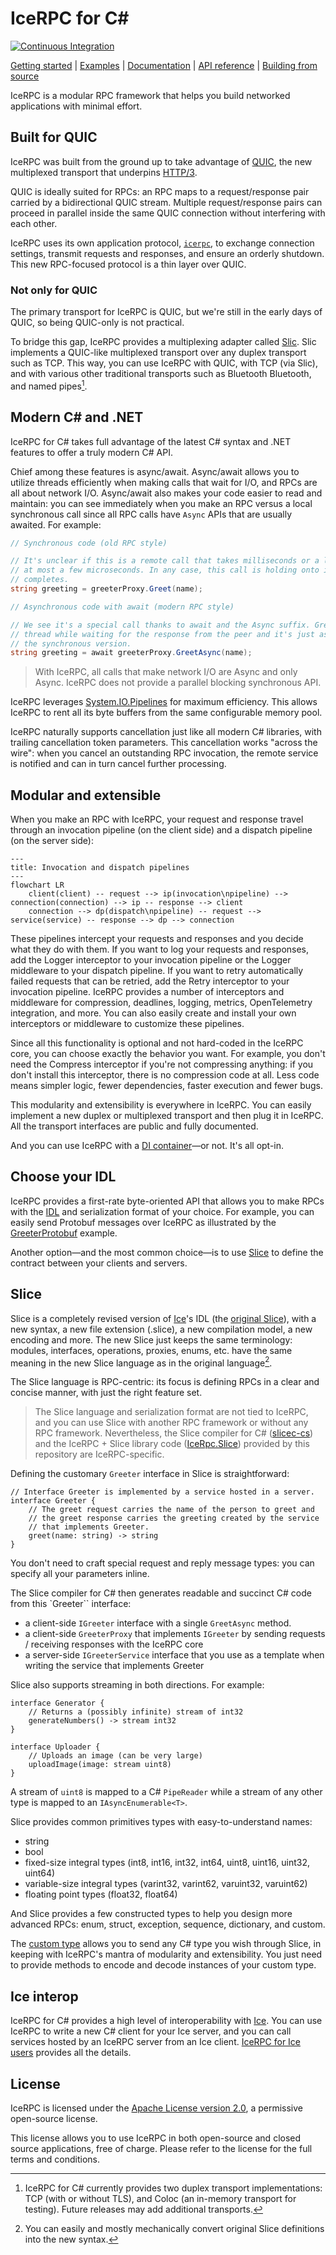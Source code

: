 # IceRPC for C#

[![Continuous Integration][ci-badge]][ci-home]

[Getting started][getting-started] | [Examples][examples] | [Documentation][docs] | [API reference][api] | [Building from source][building]

IceRPC is a modular RPC framework that helps you build networked applications with minimal effort.

## Built for QUIC

IceRPC was built from the ground up to take advantage of [QUIC][quic], the new multiplexed transport that underpins
[HTTP/3][http3].

QUIC is ideally suited for RPCs: an RPC maps to a request/response pair carried by a bidirectional QUIC stream.
Multiple request/response pairs can proceed in parallel inside the same QUIC connection without interfering with each
other.

IceRPC uses its own application protocol, [`icerpc`][icerpc-protocol], to exchange connection settings, transmit
requests and responses, and ensure an orderly shutdown. This new RPC-focused protocol is a thin layer over QUIC.

### Not only for QUIC

The primary transport for IceRPC is QUIC, but we're still in the early days of QUIC, so being QUIC-only is not
practical.

To bridge this gap, IceRPC provides a multiplexing adapter called [Slic][slic]. Slic implements a QUIC-like multiplexed
transport over any duplex transport such as TCP. This way, you can use IceRPC with QUIC, with TCP (via Slic), and with
various other traditional transports such as Bluetooth Bluetooth, and named pipes[^1].

## Modern C# and .NET

IceRPC for C# takes full advantage of the latest C# syntax and .NET features to offer a truly modern C# API.

Chief among these features is async/await. Async/await allows you to utilize threads efficiently when making calls that
wait for I/O, and RPCs are all about network I/O. Async/await also makes your code easier to read and maintain: you can
see immediately when you make an RPC versus a local synchronous call since all RPC calls have `Async` APIs that are
usually awaited. For example:

```csharp
// Synchronous code (old RPC style)

// It's unclear if this is a remote call that takes milliseconds or a local call that takes
// at most a few microseconds. In any case, this call is holding onto its thread until it
// completes.
string greeting = greeterProxy.Greet(name);
```

```csharp
// Asynchronous code with await (modern RPC style)

// We see it's a special call thanks to await and the Async suffix. GreetAsync releases the
// thread while waiting for the response from the peer and it's just as easy to write as
// the synchronous version.
string greeting = await greeterProxy.GreetAsync(name);
```

> With IceRPC, all calls that make network I/O are Async and only Async. IceRPC does not provide a parallel blocking
> synchronous API.

IceRPC leverages [System.IO.Pipelines][pipelines] for maximum efficiency. This allows IceRPC to rent all its byte
buffers from the same configurable memory pool.

IceRPC naturally supports cancellation just like all modern C# libraries, with trailing cancellation token parameters.
This cancellation works "across the wire": when you cancel an outstanding RPC invocation, the remote service is notified
and can in turn cancel further processing.

## Modular and extensible

When you make an RPC with IceRPC, your request and response travel through an invocation pipeline (on the client side)
and a dispatch pipeline (on the server side):

```mermaid
---
title: Invocation and dispatch pipelines
---
flowchart LR
    client(client) -- request --> ip(invocation\npipeline) --> connection(connection) --> ip -- response --> client
    connection --> dp(dispatch\npipeline) -- request --> service(service) -- response --> dp --> connection
```

These pipelines intercept your requests and responses and you decide what they do with them. If you want to log
your requests and responses, add the Logger interceptor to your invocation pipeline or the Logger middleware to
your dispatch pipeline. If you want to retry automatically failed requests that can be retried, add the Retry
interceptor to your invocation pipeline. IceRPC provides a number of interceptors and middleware for compression,
deadlines, logging, metrics, OpenTelemetry integration, and more. You can also easily create and install your own
interceptors or middleware to customize these pipelines.

Since all this functionality is optional and not hard-coded in the IceRPC core, you can choose exactly the behavior you
want. For example, you don't need the Compress interceptor if you're not compressing anything: if you don't install this
interceptor, there is no compression code at all. Less code means simpler logic, fewer dependencies, faster execution
and fewer bugs.

This modularity and extensibility is everywhere in IceRPC. You can easily implement a new duplex or multiplexed
transport and then plug it in IceRPC. All the transport interfaces are public and fully documented.

And you can use IceRPC with a [DI container][icerpc-with-di]—or not. It's all opt-in.

## Choose your IDL

IceRPC provides a first-rate byte-oriented API that allows you to make RPCs with the [IDL][idl] and serialization format
of your choice. For example, you can easily send Protobuf messages over IceRPC as illustrated by the
[GreeterProtobuf][protobuf] example.

Another option—and the most common choice—is to use [Slice][slice] to define the contract between your clients and
servers.

## Slice

Slice is a completely revised version of [Ice][zeroc-ice]'s IDL (the [original Slice][ice-slice]), with a new syntax, a
new file extension (.slice), a new compilation model, a new encoding and more. The new Slice just keeps the same
terminology: modules, interfaces, operations, proxies, enums, etc. have the same meaning in the new Slice language as in
the original language[^2].

The Slice language is RPC-centric: its focus is defining RPCs in a clear and concise manner, with just the right feature
set.

> The Slice language and serialization format are not tied to IceRPC, and you can use Slice with another RPC framework
> or without any RPC framework. Nevertheless, the Slice compiler for C# ([slicec-cs][slicec-cs]) and the IceRPC + Slice
> library code ([IceRpc.Slice][icerpc-slice]) provided by this repository are IceRPC-specific.

Defining the customary `Greeter` interface in Slice is straightforward:

```slice
// Interface Greeter is implemented by a service hosted in a server.
interface Greeter {
    // The greet request carries the name of the person to greet and
    // the greet response carries the greeting created by the service
    // that implements Greeter.
    greet(name: string) -> string
}
```

You don't need to craft special request and reply message types: you can specify all your parameters inline.

The Slice compiler for C# then generates readable and succinct C# code from this `Greeter`` interface:
 - a client-side `IGreeter` interface with a single `GreetAsync` method.
 - a client-side `GreeterProxy` that implements `IGreeter` by sending requests / receiving responses with the IceRPC
core
 - a server-side `IGreeterService` interface that you use as a template when writing the service that implements Greeter

Slice also supports streaming in both directions. For example:

```slice
interface Generator {
    // Returns a (possibly infinite) stream of int32
    generateNumbers() -> stream int32
}

interface Uploader {
    // Uploads an image (can be very large)
    uploadImage(image: stream uint8)
}
```

A stream of `uint8` is mapped to a C# `PipeReader` while a stream of any other type is mapped to an
`IAsyncEnumerable<T>`.

Slice provides common primitives types with easy-to-understand names:
 - string
 - bool
 - fixed-size integral types (int8, int16, int32, int64, uint8, uint16, uint32, uint64)
 - variable-size integral types (varint32, varint62, varuint32, varuint62)
 - floating point types (float32, float64)

And Slice provides a few constructed types to help you design more advanced RPCs: enum, struct, exception, sequence,
dictionary, and custom.

The [custom type][custom-type] allows you to send any C# type you wish through Slice, in keeping with IceRPC's mantra of
modularity and extensibility. You just need to provide methods to encode and decode instances of your custom type.

## Ice interop

IceRPC for C# provides a high level of interoperability with [Ice][zeroc-ice]. You can use IceRPC to write a new C#
client for your Ice server, and you can call services hosted by an IceRPC server from an Ice client.
[IceRPC for Ice users][icerpc-for-ice-users] provides all the details.

## License

IceRPC is licensed under the [Apache License version 2.0][license], a permissive open-source license.

This license allows you to use IceRPC in both open-source and closed source applications, free of charge. Please refer
to the license for the full terms and conditions.

[^1]: IceRPC for C# currently provides two duplex transport implementations: TCP (with or without TLS), and Coloc (an
in-memory transport for testing). Future releases may add additional transports.

[^2]: You can easily and mostly mechanically convert original Slice definitions into the new syntax.

[api]: https://api.testing.zeroc.com/csharp/
[building]: BUILDING.md
[ci-badge]: https://github.com/icerpc/icerpc-csharp/actions/workflows/dotnet.yml/badge.svg
[ci-home]: https://github.com/icerpc/icerpc-csharp/actions/workflows/dotnet.yml
[custom-type]: https://docs.testing.zeroc.com/slice/language-guide/custom-types
[docs]: https://docs.testing.zeroc.com/docs
[getting-started]: https://docs.testing.zeroc.com/getting-started
[examples]: examples
[http3]: https://en.wikipedia.org/wiki/HTTP/3
[icerpc-for-ice-users]: https://docs.testing.zeroc.com/icerpc-for-ice-users
[icerpc-protocol]: https://docs.testing.zeroc.com/icerpc/icerpc-protocol/mapping-rpcs-to-streams
[icerpc-with-di]: https://docs.testing.zeroc.com/icerpc/dependency-injection/di-and-icerpc-for-csharp
[idl]: https://en.wikipedia.org/wiki/Interface_description_language
[ice-slice]: https://doc.zeroc.com/ice/3.7/the-slice-language
[icerpc-slice]: src/IceRpc/Slice
[license]: LICENSE
[packages]: https://www.nuget.org/packages/IceRpc
[pipelines]: https://learn.microsoft.com/en-us/dotnet/standard/io/pipelines
[protobuf]: examples/GreeterProtobuf
[quic]: https://en.wikipedia.org/wiki/QUIC
[slic]: https://docs.testing.zeroc.com/icerpc/slic-protocol
[slice]: https://docs.testing.zeroc.com/slice
[slicec]: https://github.com/icerpc/slicec
[slicec-cs]: tools/slicec-cs
[zeroc-ice]: https://github.com/zeroc-ice/ice

